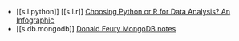 

- [[s.l.python]] [[s.l.r]] [Choosing Python or R for Data Analysis? An Infographic][1]
- [[s.db.mongodb]] [Donald Feury MongoDB notes][2]

[1]: https://www.datacamp.com/community/tutorials/r-or-python-for-data-analysis
[2]: https://donaldfeury.xyz/introduction-to-mongodb/
